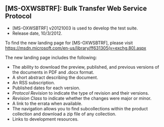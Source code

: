 ## [MS-OXWSBTRF]: Bulk Transfer Web Service Protocol
- [MS-OXWSBTRF] v20121003 is used to develop the test suite.
- Release date, 10/3/2012.

To find the new landing page for [MS-OXWSBTRF], please visit https://msdn.microsoft.com/en-us/library/ff631305(v=exchg.80).aspx

The new landing page includes the following:
- The ability to download the preview, published, and previous versions of the documents in PDF and .docx format.
- A short abstract describing the document.
- An RSS subscription.
- Published dates for each version.
- *Protocol Revision* to indicate the type of revision and their versions.
- *Revision Class* to indicate whether the changes were major or minor.
- A link to the errata when available.
- The navigation allows you to find subcollections within the product collection and download a zip file of any collection.
- Links to development resources.